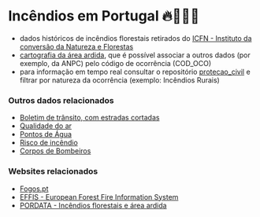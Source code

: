 # Incêndios em Portugal 🔥👩‍🚒🚒


- dados históricos de incêndios florestais retirados do [ICFN - Instituto da conversão da Natureza e Florestas](http://www.icnf.pt/portal/florestas/dfci/inc/estat-sgif)
- [cartografia da área ardida](http://www.icnf.pt/portal/florestas/dfci/inc/info-geo), que é possível associar a outros dados (por exemplo, da ANPC) pelo código de ocorrência (COD_OCO)
- para informação em tempo real consultar o repositório [protecao_civil](https://github.com/centraldedados/protecao_civil) e filtrar por natureza da ocorrência (exemplo: Incêndios Rurais)


### Outros dados relacionados
- [Boletim de trânsito, com estradas cortadas](http://www.estradas.pt/Informacoes/Boletim-de-Transito)
- [Qualidade do ar](http://qualar.apambiente.pt/)
- [Pontos de Água](http://fogos.icnf.pt/sgif2010/)
- [Risco de incêndio](http://www.ipma.pt/en/ambiente/risco.incendio/index.jsp)
- [Corpos de Bombeiros](https://www.bombeiros.pt/mapa/)

### Websites relacionados
- [Fogos.pt](https://fogos.pt/)
- [EFFIS - European Forest Fire Information System](http://effis.jrc.ec.europa.eu/)
- [PORDATA - Incêndios florestais e área ardida](https://www.pordata.pt/Portugal/Inc%C3%AAndios+florestais+e+%C3%A1rea+ardida+%E2%80%93+Continente-1192)
